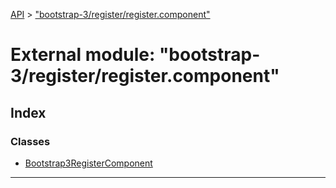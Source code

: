 [API](../README.md) > ["bootstrap-3/register/register.component"](../modules/_bootstrap_3_register_register_component_.md)

# External module: "bootstrap-3/register/register.component"

## Index

### Classes

* [Bootstrap3RegisterComponent](../classes/_bootstrap_3_register_register_component_.bootstrap3registercomponent.md)

---

